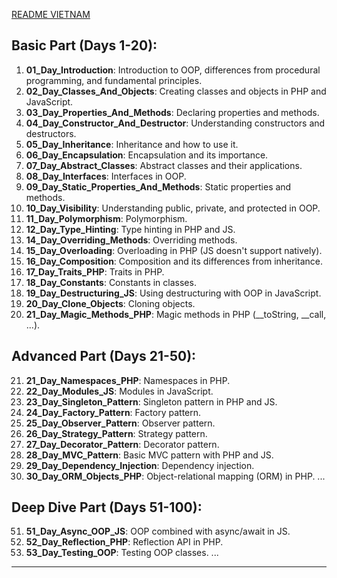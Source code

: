 
[README VIETNAM](README_vi.md)

## Basic Part (Days 1-20):

1.  **01_Day_Introduction**: Introduction to OOP, differences from procedural programming, and fundamental principles.
2.  **02_Day_Classes_And_Objects**: Creating classes and objects in PHP and JavaScript.
3.  **03_Day_Properties_And_Methods**: Declaring properties and methods.
4.  **04_Day_Constructor_And_Destructor**: Understanding constructors and destructors.
5.  **05_Day_Inheritance**: Inheritance and how to use it.
6.  **06_Day_Encapsulation**: Encapsulation and its importance.
7.  **07_Day_Abstract_Classes**: Abstract classes and their applications.
8.  **08_Day_Interfaces**: Interfaces in OOP.
9.  **09_Day_Static_Properties_And_Methods**: Static properties and methods.
10.  **10_Day_Visibility**: Understanding public, private, and protected in OOP.
11.  **11_Day_Polymorphism**: Polymorphism.
12.  **12_Day_Type_Hinting**: Type hinting in PHP and JS.
13.  **14_Day_Overriding_Methods**: Overriding methods.
14.  **15_Day_Overloading**: Overloading in PHP (JS doesn't support natively).
15.  **16_Day_Composition**: Composition and its differences from inheritance.
16.  **17_Day_Traits_PHP**: Traits in PHP.
17.  **18_Day_Constants**: Constants in classes.
18.  **19_Day_Destructuring_JS**: Using destructuring with OOP in JavaScript.
19.  **20_Day_Clone_Objects**: Cloning objects.
20.  **21_Day_Magic_Methods_PHP**: Magic methods in PHP (__toString, __call, ...).

## Advanced Part (Days 21-50):

21.  **21_Day_Namespaces_PHP**: Namespaces in PHP.
22.  **22_Day_Modules_JS**: Modules in JavaScript.
23.  **23_Day_Singleton_Pattern**: Singleton pattern in PHP and JS.
24.  **24_Day_Factory_Pattern**: Factory pattern.
25.  **25_Day_Observer_Pattern**: Observer pattern.
26.  **26_Day_Strategy_Pattern**: Strategy pattern.
27.  **27_Day_Decorator_Pattern**: Decorator pattern.
28.  **28_Day_MVC_Pattern**: Basic MVC pattern with PHP and JS.
29.  **29_Day_Dependency_Injection**: Dependency injection.
30.  **30_Day_ORM_Objects_PHP**: Object-relational mapping (ORM) in PHP. ...

## Deep Dive Part (Days 51-100):

51.  **51_Day_Async_OOP_JS**: OOP combined with async/await in JS.
52.  **52_Day_Reflection_PHP**: Reflection API in PHP.
53.  **53_Day_Testing_OOP**: Testing OOP classes. ...

---